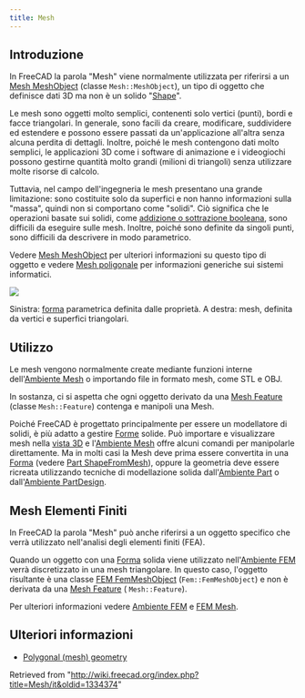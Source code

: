 ```yaml
---
title: Mesh
---
```

## Introduzione

In FreeCAD la parola "Mesh" viene normalmente utilizzata per riferirsi a un [Mesh MeshObject](/Mesh_MeshObject/it "Mesh MeshObject/it") (classe `Mesh::MeshObject`), un tipo di oggetto che definisce dati 3D ma non è un solido "[Shape](/Shape/it "Shape/it")".

Le mesh sono oggetti molto semplici, contenenti solo vertici (punti), bordi e facce triangolari. In generale, sono facili da creare, modificare, suddividere ed estendere e possono essere passati da un'applicazione all'altra senza alcuna perdita di dettagli. Inoltre, poiché le mesh contengono dati molto semplici, le applicazioni 3D come i software di animazione e i videogiochi possono gestirne quantità molto grandi (milioni di triangoli) senza utilizzare molte risorse di calcolo.

Tuttavia, nel campo dell'ingegneria le mesh presentano una grande limitazione: sono costituite solo da superfici e non hanno informazioni sulla "massa", quindi non si comportano come "solidi". Ciò significa che le operazioni basate sui solidi, come [addizione o sottrazione booleana](/Part_Boolean/it "Part Boolean/it"), sono difficili da eseguire sulle mesh. Inoltre, poiché sono definite da singoli punti, sono difficili da descrivere in modo parametrico.

Vedere [Mesh MeshObject](/Mesh_MeshObject/it "Mesh MeshObject/it") per ulteriori informazioni su questo tipo di oggetto e vedere [Mesh poligonale](https://en.wikipedia.org/wiki/Polygon_mesh) per informazioni generiche sui sistemi informatici.

![](/images/Shape_and_mesh.svg)

Sinistra: [forma](/Shape/it "Shape/it") parametrica definita dalle proprietà. A destra: mesh, definita da vertici e superfici triangolari.

## Utilizzo

Le mesh vengono normalmente create mediante funzioni interne dell'[Ambiente Mesh](/Mesh_Workbench/it "Mesh Workbench/it") o importando file in formato mesh, come STL e OBJ.

In sostanza, ci si aspetta che ogni oggetto derivato da una [Mesh Feature](/Mesh_Feature/it "Mesh Feature/it") (classe `Mesh::Feature`) contenga e manipoli una Mesh.

Poiché FreeCAD è progettato principalmente per essere un modellatore di solidi, è più adatto a gestire [Forme](/Shape/it "Shape/it") solide. Può importare e visualizzare mesh nella [vista 3D](/3D_view/it "3D view/it") e l'[Ambiente Mesh](/Mesh_Workbench/it "Mesh Workbench/it") offre alcuni comandi per manipolarle direttamente. Ma in molti casi la Mesh deve prima essere convertita in una [Forma](/Shape/it "Shape/it") (vedere [Part ShapeFromMesh](/Part_ShapeFromMesh/it "Part ShapeFromMesh/it")), oppure la geometria deve essere ricreata utilizzando tecniche di modellazione solida dall'[Ambiente Part](/Part_Workbench/it "Part Workbench/it") o dall'[Ambiente PartDesign](/PartDesign_Workbench/it "PartDesign Workbench/it").

## Mesh Elementi Finiti

In FreeCAD la parola "Mesh" può anche riferirsi a un oggetto specifico che verrà utilizzato nell'analisi degli elementi finiti (FEA).

Quando un oggetto con una [Forma](/Shape/it "Shape/it") solida viene utilizzato nell'[Ambiente FEM](/FEM_Workbench/it "FEM Workbench/it") verrà discretizzato in una mesh triangolare. In questo caso, l'oggetto risultante è una classe [FEM FemMeshObject](/FEM_Mesh/it "FEM Mesh/it") (`Fem::FemMeshObject`) e non è derivata da una [Mesh Feature](/Mesh_Feature/it "Mesh Feature/it") ( `Mesh::Feature`).

Per ulteriori informazioni vedere [Ambiente FEM](/FEM_Workbench/it "FEM Workbench/it")  e [FEM Mesh](/FEM_Mesh/it "FEM Mesh/it").

## Ulteriori informazioni

* [Polygonal (mesh) geometry](https://forum.freecadweb.org/viewtopic.php?f=8&t=47493)

Retrieved from "<http://wiki.freecad.org/index.php?title=Mesh/it&oldid=1334374>"